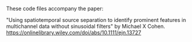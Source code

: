 These code files accompany the paper:

"Using spatiotemporal source separation to identify prominent features in multichannel data without sinusoidal filters" by Michael X Cohen.
https://onlinelibrary.wiley.com/doi/abs/10.1111/ejn.13727

